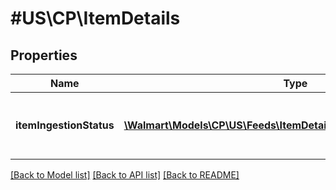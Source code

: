 # #US\CP\ItemDetails

## Properties

Name | Type | Description | Notes
------------ | ------------- | ------------- | -------------
**itemIngestionStatus** | [**\Walmart\Models\CP\US\Feeds\ItemDetailsItemIngestionStatusInner[]**](ItemDetailsItemIngestionStatusInner.md) | The ingestion status of an individual item | [optional]


[[Back to Model list]](../) [[Back to API list]](../../Api/US/CP) [[Back to README]](../../README.md)
